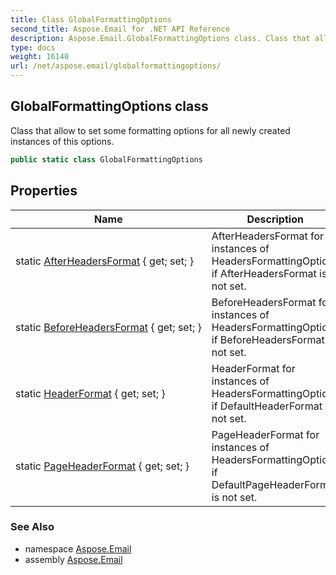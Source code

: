```yaml
---
title: Class GlobalFormattingOptions
second_title: Aspose.Email for .NET API Reference
description: Aspose.Email.GlobalFormattingOptions class. Class that allow to set some formatting options for all newly created instances of this options
type: docs
weight: 16140
url: /net/aspose.email/globalformattingoptions/
---
```

## GlobalFormattingOptions class

Class that allow to set some formatting options for all newly created instances of this options.

```csharp
public static class GlobalFormattingOptions
```

## Properties

| Name | Description |
| --- | --- |
| static [AfterHeadersFormat](../../aspose.email/globalformattingoptions/afterheadersformat/) { get; set; } | AfterHeadersFormat for instances of HeadersFormattingOptions if AfterHeadersFormat is not set. |
| static [BeforeHeadersFormat](../../aspose.email/globalformattingoptions/beforeheadersformat/) { get; set; } | BeforeHeadersFormat for instances of HeadersFormattingOptions if BeforeHeadersFormat is not set. |
| static [HeaderFormat](../../aspose.email/globalformattingoptions/headerformat/) { get; set; } | HeaderFormat for instances of HeadersFormattingOptions if DefaultHeaderFormat is not set. |
| static [PageHeaderFormat](../../aspose.email/globalformattingoptions/pageheaderformat/) { get; set; } | PageHeaderFormat for instances of HeadersFormattingOptions if DefaultPageHeaderFormat is not set. |

### See Also

* namespace [Aspose.Email](../../aspose.email/)
* assembly [Aspose.Email](../../)


